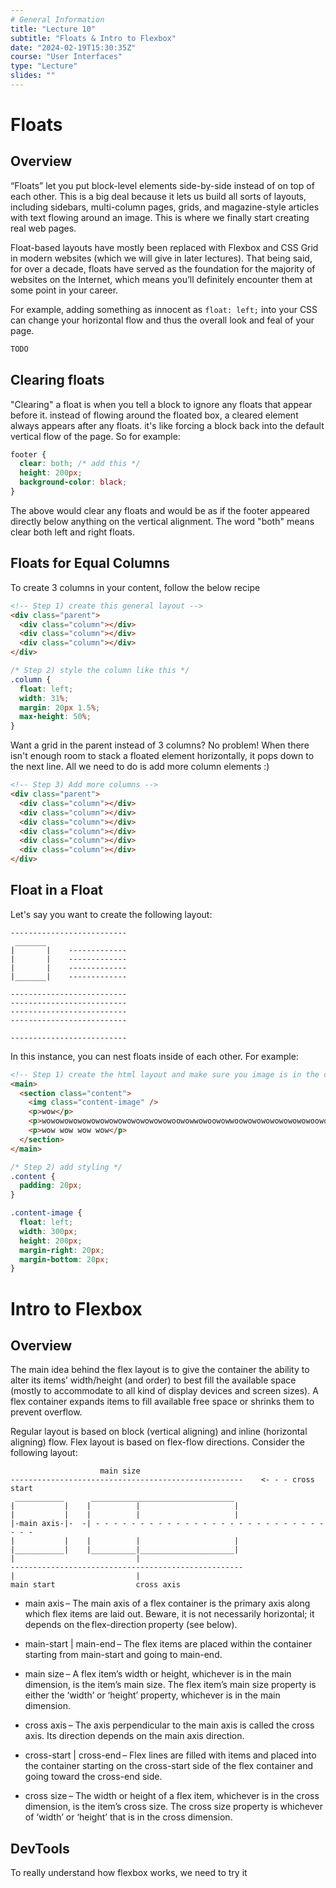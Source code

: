 ```yaml
---
# General Information
title: "Lecture 10"
subtitle: "Floats & Intro to Flexbox"
date: "2024-02-19T15:30:35Z"
course: "User Interfaces"
type: "Lecture"
slides: ""
---
```


# Floats

## Overview

“Floats” let you put block-level elements side-by-side instead of on top of each other. This is a big deal because it lets us build all sorts of layouts, including sidebars, multi-column pages, grids, and magazine-style articles with text flowing around an image. This is where we finally start creating real web pages.

Float-based layouts have mostly been replaced with Flexbox and CSS Grid in modern websites (which we will give in later lectures). That being said, for over a decade, floats have served as the foundation for the majority of websites on the Internet, which means you’ll definitely encounter them at some point in your career.

For example, adding something as innocent as `float: left;` into your CSS can change your horizontal flow and thus the overall look and feal of your page.

```html
TODO
```

## Clearing floats

"Clearing" a float is when you tell a block to ignore any floats that appear before it. instead of flowing around the floated box, a cleared element always appears after any floats. it's like forcing a block back into the default vertical flow of the page. So for example:

```css
footer {
  clear: both; /* add this */
  height: 200px;
  background-color: black;
}
```

The above would clear any floats and would be as if the footer appeared directly below anything on the vertical alignment. The word "both" means clear both left and right floats.

## Floats for Equal Columns

To create 3 columns in your content, follow the below recipe

```html
<!-- Step 1) create this general layout -->
<div class="parent">
  <div class="column"></div>
  <div class="column"></div>
  <div class="column"></div>
</div>
```

```css
/* Step 2) style the column like this */
.column {
  float: left;
  width: 31%;
  margin: 20px 1.5%;
  max-height: 50%;
}
```

Want a grid in the parent instead of 3 columns? No problem! When there isn't enough room to stack a floated element horizontally, it pops down to the next line. All we need to do is add more column elements :)

```html
<!-- Step 3) Add more columns -->
<div class="parent">
  <div class="column"></div>
  <div class="column"></div>
  <div class="column"></div>
  <div class="column"></div>
  <div class="column"></div>
  <div class="column"></div>
</div>
```

## Float in a Float

Let's say you want to create the following layout:

```text
--------------------------
 _______
|       |    -------------
|       |    -------------
|       |    -------------
|_______|    -------------

--------------------------
--------------------------
--------------------------
--------------------------

--------------------------
```

In this instance, you can nest floats inside of each other. For example:

```html
<!-- Step 1) create the html layout and make sure you image is in the content class -->
<main>
  <section class="content">
    <img class="content-image" />
    <p>wow</p>
    <p>wowowowowowowowowowowowowowowoowowwowoowowwoowowowowowowowowoowo</p>
    <p>wow wow wow wow</p>
  </section>
</main>
```

```css
/* Step 2) add styling */
.content {
  padding: 20px;
}

.content-image {
  float: left;
  width: 300px;
  height: 200px;
  margin-right: 20px;
  margin-bottom: 20px;
}
```

# Intro to Flexbox

## Overview

The main idea behind the flex layout is to give the container the ability to alter its items’ width/height (and order) to best fill the available space (mostly to accommodate to all kind of display devices and screen sizes). A flex container expands items to fill available free space or shrinks them to prevent overflow.

Regular layout is based on block (vertical aligning) and inline (horizontal aligning) flow. Flex layout is based on flex-flow directions. Consider the following layout:

```text
                    main size
----------------------------------------------------    <- - - cross start
 ___________      ________________________________
|           |    |          |                     |
|           |    |          |                     |
|-main axis-|-  -| - - - - - - - - - - - - - - - - - - - - - - - - - - - - -
|           |    |          |                     |
|___________|    |__________|_____________________|
|                           |
----------------------------------------------------
|                           |
main start                  cross axis
```

- main axis – The main axis of a flex container is the primary axis along which flex items are laid out. Beware, it is not necessarily horizontal; it depends on the flex-direction property (see below).

- main-start | main-end – The flex items are placed within the container starting from main-start and going to main-end.

- main size – A flex item’s width or height, whichever is in the main dimension, is the item’s main size. The flex item’s main size property is either the ‘width’ or ‘height’ property, whichever is in the main dimension.

- cross axis – The axis perpendicular to the main axis is called the cross axis. Its direction depends on the main axis direction.

- cross-start | cross-end – Flex lines are filled with items and placed into the container starting on the cross-start side of the flex container and going toward the cross-end side.

- cross size – The width or height of a flex item, whichever is in the cross dimension, is the item’s cross size. The cross size property is whichever of ‘width’ or ‘height’ that is in the cross dimension.

## DevTools

To really understand how flexbox works, we need to try it
